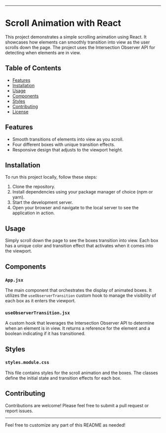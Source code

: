 
---

# Scroll Animation with React

This project demonstrates a simple scrolling animation using React. It showcases how elements can smoothly transition into view as the user scrolls down the page. The project uses the Intersection Observer API for detecting when elements are in view.

## Table of Contents
- [Features](#features)
- [Installation](#installation)
- [Usage](#usage)
- [Components](#components)
- [Styles](#styles)
- [Contributing](#contributing)
- [License](#license)

## Features
- Smooth transitions of elements into view as you scroll.
- Four different boxes with unique transition effects.
- Responsive design that adjusts to the viewport height.

## Installation

To run this project locally, follow these steps:

1. Clone the repository.
2. Install dependencies using your package manager of choice (npm or yarn).
3. Start the development server.
4. Open your browser and navigate to the local server to see the application in action.

## Usage

Simply scroll down the page to see the boxes transition into view. Each box has a unique color and transition effect that activates when it comes into the viewport.

## Components

### `App.jsx`
The main component that orchestrates the display of animated boxes. It utilizes the `useObserverTransition` custom hook to manage the visibility of each box as it enters the viewport.

### `useObserverTransition.jsx`
A custom hook that leverages the Intersection Observer API to determine when an element is in view. It returns a reference for the element and a boolean indicating if it has transitioned.

## Styles

### `styles.module.css`
This file contains styles for the scroll animation and the boxes. The classes define the initial state and transition effects for each box.

## Contributing
Contributions are welcome! Please feel free to submit a pull request or report issues.

---

Feel free to customize any part of this README as needed!